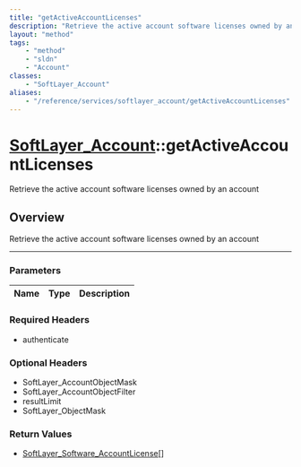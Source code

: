 ```yaml
---
title: "getActiveAccountLicenses"
description: "Retrieve the active account software licenses owned by an account"
layout: "method"
tags:
    - "method"
    - "sldn"
    - "Account"
classes:
    - "SoftLayer_Account"
aliases:
    - "/reference/services/softlayer_account/getActiveAccountLicenses"
---
```

# [SoftLayer_Account](/reference/services/SoftLayer_Account)::getActiveAccountLicenses


Retrieve the active account software licenses owned by an account


## Overview 
Retrieve the active account software licenses owned by an account

-----

### Parameters 
|Name | Type | Description |
| --- | --- | --- |


### Required Headers
* authenticate


### Optional Headers
* SoftLayer_AccountObjectMask
* SoftLayer_AccountObjectFilter
* resultLimit
* SoftLayer_ObjectMask

### Return Values
* <a href='/reference/datatypes/SoftLayer_Software_AccountLicense'>SoftLayer_Software_AccountLicense[] </a>




